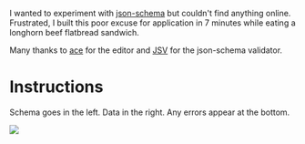 
I wanted to experiment with [json-schema](http://json-schema.org/) but couldn't find anything online. Frustrated, I built this poor excuse for application in 7 minutes while eating a longhorn beef flatbread sandwich.

Many thanks to [ace](http://ace.ajax.org) for the editor and [JSV](https://github.com/garycourt/JSV) for the json-schema validator.

# Instructions

Schema goes in the left. Data in the right. Any errors appear at the bottom.

<img src="http://i.imgur.com/j8NW9.png" />